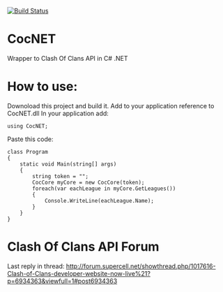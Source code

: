 [![Build Status](https://travis-ci.org/smietanka/CocNET.svg?branch=master)](https://travis-ci.org/smietanka/CocNET)
# CocNET
Wrapper to Clash Of Clans API in C# .NET

# How to use:
Downoload this project and build it.
Add to your application reference to CocNET.dll
In your application add: 
```
using CocNET;
```

Paste this code:
```
class Program
{
    static void Main(string[] args)
    {
        string token = "";
        CocCore myCore = new CocCore(token);
        foreach(var eachLeague in myCore.GetLeagues())
        {
            Console.WriteLine(eachLeague.Name);
        }
    }
}
```

# Clash Of Clans API Forum
Last reply in thread: http://forum.supercell.net/showthread.php/1017616-Clash-of-Clans-developer-website-now-live%21?p=6934363&viewfull=1#post6934363
